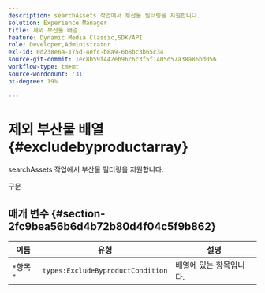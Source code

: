 ```yaml
---
description: searchAssets 작업에서 부산물 필터링을 지원합니다.
solution: Experience Manager
title: 제외 부산물 배열
feature: Dynamic Media Classic,SDK/API
role: Developer,Administrator
exl-id: 0d238e6a-175d-4efc-b8a9-6b8bc3b65c34
source-git-commit: 1ec8b59f442eb96c6c3f5f1405d57a38a86bd056
workflow-type: tm+mt
source-wordcount: '31'
ht-degree: 19%

---
```


# 제외 부산물 배열{#excludebyproductarray}

searchAssets 작업에서 부산물 필터링을 지원합니다.

구문

## 매개 변수 {#section-2fc9bea56b6d4b72b80d4f04c5f9b862}

| 이름 | 유형 | 설명 |
|---|---|---|
| `*`항목`*` | `types:ExcludeByproductCondition` | 배열에 있는 항목입니다. |
